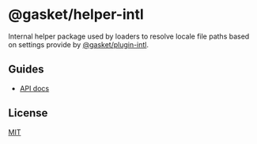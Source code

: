 # @gasket/helper-intl

Internal helper package used by loaders to resolve locale file paths based on
settings provide by [@gasket/plugin-intl].

## Guides

- [API docs]

## License

[MIT](./LICENSE.md)

<!-- LINKS -->

[API docs]:docs/api.md
[@gasket/plugin-intl]: /packages/gasket-plugin-intl/README.md

